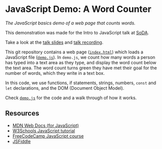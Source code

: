 # JavaScript Demo: A Word Counter

*The JavaScript basics demo of a web page that counts words.*

This demonstration was made for the Intro to JavaScript talk at [SoDA](https://thesoda.io).

Take a look at the [talk slides](https://docs.google.com/presentation/d/1mtxxSpUGrd831Afmzd9HedntjkSSUA7yiPHD5OsBIIs/edit?usp=sharing) and [talk recording](https://drive.google.com/file/d/1vwm8Ma29QHU72rTAUqRtIDflFyovAGbM/view?usp=sharing).

This git repository contains a web page ([`index.html`](index.html)) which loads a JavaScript file ([`demo.js`](demo.js)). In `demo.js`, we count how many words a person has typed into a text area as they type, and display the word count below the text area. The word count turns green they have met their goal for the number of words, which they write in a text box.

In this code, we use functions, if statements, strings, numbers, `const` and `let` declarations, and the DOM (Document Object Model).

Check [`demo.js`](demo.js) for the code and a walk through of how it works.

## Resources

* [MDN Web Docs (for JavaScript)](https://developer.mozilla.org/en-US/docs/Web/JavaScript)
* [W3Schools JavaScript tutorial](https://www.w3schools.com/js/default.asp)
* [FreeCodeCamp JavaScript course](https://www.freecodecamp.org/learn/javascript-algorithms-and-data-structures/basic-javascript/)
* [JSFiddle](https://jsfiddle.net/)

